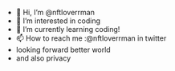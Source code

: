 - 👋 Hi, I’m @nftloverrman
- 👀 I’m interested in coding
- 🌱 I’m currently learning coding!
- 📫 How to reach me :@nftloverrman in twitter
- looking forward better world
- and also privacy

<!---
nftloverrman/nftloverrman is a ✨ special ✨ repository because its `README.md` (this file) appears on your GitHub profile.
You can click the Preview link to take a look at your changes.
--->
